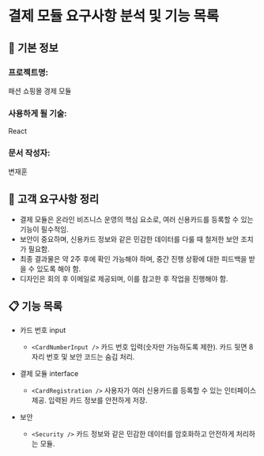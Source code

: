 # 결제 모듈 요구사항 분석 및 기능 목록

## 📌 기본 정보
### 프로젝트명: 
패션 쇼핑몰 경제 모듈

### 사용하게 될 기술: 
React

### 문서 작성자: 
변재훈

## 📝 고객 요구사항 정리

 - 결제 모듈은 온라인 비즈니스 운영의 핵심 요소로, 여러 신용카드를 등록할 수 있는 기능이 필수적임.
 - 보안이 중요하며, 신용카드 정보와 같은 민감한 데이터를 다룰 때 철저한 보안 조치가 필요함.
 - 최종 결과물은 약 2주 후에 확인 가능해야 하며, 중간 진행 상황에 대한 피드백을 받을 수 있도록 해야 함.
 - 디자인은 회의 후 이메일로 제공되며, 이를 참고한 후 작업을 진행해야 함.

## 📋 기능 목록
- 카드 번호 input
  - `<CardNumberInput />`
  카드 번호 입력(숫자만 가능하도록 제한). 카드 뒷면 8자리 번호 및 보안 코드는 숨김 처리.

- 결제 모듈 interface
  - `<CardRegistration />`
  사용자가 여러 신용카드를 등록할 수 있는 인터페이스 제공. 입력된 카드 정보를 안전하게 저장.

- 보안
  - `<Security />`
  카드 정보와 같은 민감한 데이터를 암호화하고 안전하게 처리하는 모듈.

